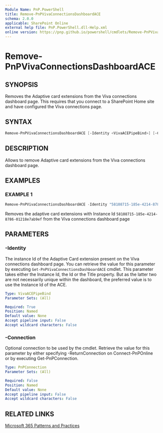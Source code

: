 ```yaml
---
Module Name: PnP.PowerShell
title: Remove-PnPVivaConnectionsDashboardACE
schema: 2.0.0
applicable: SharePoint Online
external help file: PnP.PowerShell.dll-Help.xml
online version: https://pnp.github.io/powershell/cmdlets/Remove-PnPVivaConnectionsDashboardACE.html
---
```

 
# Remove-PnPVivaConnectionsDashboardACE

## SYNOPSIS
Removes the Adaptive card extensions from the Viva connections dashboard page. This requires that you connect to a SharePoint Home site and have configured the Viva connections page.

## SYNTAX

```powershell
Remove-PnPVivaConnectionsDashboardACE [-Identity <VivaACEPipeBind>] [-Connection <PnPConnection>] [<CommonParameters>]
```

## DESCRIPTION

Allows to remove Adaptive card extensions from the Viva connections dashboard page.

## EXAMPLES

### EXAMPLE 1
```powershell
Remove-PnPVivaConnectionsDashboardACE -Identity "58108715-185e-4214-8786-01218e7ab9ef"
```

Removes the adaptive card extensions with Instance Id `58108715-185e-4214-8786-01218e7ab9ef` from the Viva connections dashboard page


## PARAMETERS

### -Identity
The instance Id of the Adaptive Card extension present on the Viva connections dashboard page. You can retrieve the value for this parameter by executing `Get-PnPVivaConnectionsDashboardACE` cmdlet. This parameter takes either the Instance Id, the Id or the Title property. But as the latter two are not necessarily unique within the dashboard, the preferred value is to use the Instance Id of the ACE.

```yaml
Type: VivaACEPipeBind
Parameter Sets: (All)

Required: True
Position: Named
Default value: None
Accept pipeline input: False
Accept wildcard characters: False
```

### -Connection
Optional connection to be used by the cmdlet. Retrieve the value for this parameter by either specifying -ReturnConnection on Connect-PnPOnline or by executing Get-PnPConnection.

```yaml
Type: PnPConnection
Parameter Sets: (All)

Required: False
Position: Named
Default value: None
Accept pipeline input: False
Accept wildcard characters: False
```

## RELATED LINKS

[Microsoft 365 Patterns and Practices](https://aka.ms/m365pnp)

